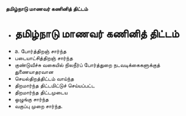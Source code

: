 **தமிழ்நாடு மாணவர் கணினித் திட்டம்**
- # தமிழ்நாடு மாணவர் கணினித் திட்டம்
- a. போர்த்திறஞ் சார்ந்த
- படையாட்சித்திறஞ் சார்ந்த
- குண்டுவீச்சு வகையில் நிலநீர்ப் போர்த்துறை நடவடிக்கைகளுக்குத் துணையாதரவான
- செயல்திறத்திட்டம் வாய்ந்த
- திறமார்ந்த திட்டமிட்டுச் செய்யப்பட்ட
- திறமார்ந்த திட்டமுடைய
- ஒழுங்கு சார்ந்த
- வகுப்பு முறை சார்ந்த.

